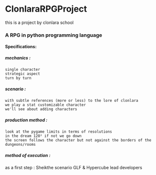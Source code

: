 # ClonlaraRPGProject
this is a project by clonlara school

### A RPG in python programming language


#### Specifications:
##### mechanics :
	single character
	strategic aspect
	turn by turn
##### scenario :
	with subtle references (more or less) to the lore of clonlara
	we play a stat customizable character
	we'll see about adding characters
##### production method :
	look at the pygame limits in terms of resolutions
	in the dream 128² if not we go down
	the screen follows the character but not against the borders of the dungeons/rooms
##### method of execution :
as a first step :
Sheikthe scenario
GLF & Hypercube lead developers

